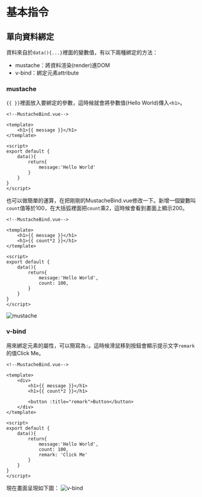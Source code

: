 # 基本指令

## 單向資料綁定
資料來自於`data(){...}`裡面的變數值，有以下兩種綁定的方法：
- mustache：將資料渲染(render)進DOM
- v-bind：綁定元素attribute

### mustache
`{{ }}`裡面放入要綁定的參數，這時候就會將參數值(Hello World)傳入`<h1>`。
```vue
<!--MustacheBind.vue-->

<template>
    <h1>{{ message }}</h1>
</template>

<script>
export default {
    data(){
        return{
            message:'Hello World'
        }
    }
}
</script>
```
也可以做簡單的運算，在把剛剛的MustacheBind.vue修改一下。新增一個變數叫`count`值等於100，在大括弧裡面把`count`乘2，這時候會看到畫面上顯示200。
```vue
<!--MustacheBind.vue-->

<template>
    <h1>{{ message }}</h1>
    <h1>{{ count*2 }}</h1>
</template>

<script>
export default {
    data(){
        return{
            message:'Hello World',
            count: 100,
        }
    }
}
</script>
```
![mustache](https://github.com/PeggyHsiao/Vue-Notes/blob/master/basic/mustache.JPG)
### v-bind 
用來綁定元素的屬性，可以簡寫為`:`。這時候滑鼠移到按鈕會顯示提示文字`remark`的值Click Me。
```vue
<!--MustacheBind.vue-->

<template>
    <div>
        <h1>{{ message }}</h1>
        <h1>{{ count*2 }}</h1>

        <button :title="remark">Button</button>
    </div>
</template>

<script>
export default {
    data(){
        return{
            message:'Hello World',
            count: 100,
            remark: 'Click Me'
        }
    }
}
</script>
```
現在畫面呈現如下圖：
![v-bind](https://github.com/PeggyHsiao/Vue-Notes/blob/master/basic/bind.JPG)